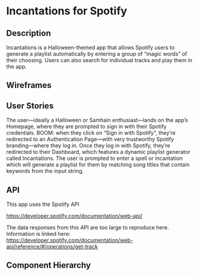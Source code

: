 # Incantations for Spotify

## Description
Incantations is a Halloween-themed app that allows Spotify users to generate a playlist automatically by entering a group of “magic words” of their choosing. Users can also search for individual tracks and play them in the app.

## Wireframes

## User Stories
The user—ideally a Halloween or Samhain enthusiast—lands on the app’s Homepage, where they are prompted to sign in with their Spotify credentials. BOOM: when they click on “Sign in with Spotify”, they’re redirected to an Authentication Page—with very trustworthy Spotify branding—where they log in. Once they log in with Spotify, they’re redirected to their Dashboard, which features a dynamic playlist generator called Incantations. The user is prompted to enter a spell or incantation which will generate a playlist for them by matching song titles that contain keywords from the input string.

## API 
This app uses the Spotify API

https://developer.spotify.com/documentation/web-api/

The data responses from this API are too large to reproduce here. Information is linked here:
https://developer.spotify.com/documentation/web-api/reference/#/operations/get-track

## Component Hierarchy
